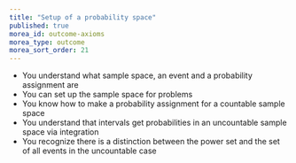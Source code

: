 ```yaml
---
title: "Setup of a probability space"
published: true
morea_id: outcome-axioms
morea_type: outcome
morea_sort_order: 21
---
```


  * You understand what sample space, an event and a probability assignment are
  * You can set up the sample space for problems
  * You know how to make a probability assignment for a countable sample space
  * You understand that intervals get probabilities in an uncountable
    sample space via integration
  * You recognize there is a distinction between the power set and the
    set of all events in the uncountable case
